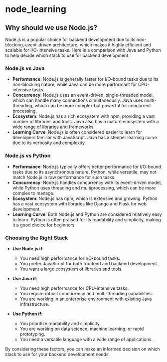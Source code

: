 # node_learning

## Why should we use Node.js?

Node.js is a popular choice for backend development due to its non-blocking, event-driven architecture, which makes it highly efficient and scalable for I/O-intensive tasks. Here is a comparison with Java and Python to help decide which stack to use for backend development:

### Node.js vs Java

- **Performance**: Node.js is generally faster for I/O-bound tasks due to its non-blocking nature, while Java can be more performant for CPU-intensive tasks.
- **Concurrency**: Node.js uses an event-driven, single-threaded model, which can handle many connections simultaneously. Java uses multi-threading, which can be more complex but powerful for concurrent processing.
- **Ecosystem**: Node.js has a rich ecosystem with npm, providing a vast number of libraries and tools. Java also has a mature ecosystem with a wide range of libraries and frameworks.
- **Learning Curve**: Node.js is often considered easier to learn for developers familiar with JavaScript. Java has a steeper learning curve due to its verbosity and complexity.

### Node.js vs Python

- **Performance**: Node.js typically offers better performance for I/O-bound tasks due to its asynchronous nature. Python, while versatile, may not match Node.js in raw performance for such tasks.
- **Concurrency**: Node.js handles concurrency with its event-driven model, while Python uses threading and multiprocessing, which can be more complex to manage.
- **Ecosystem**: Node.js has npm, which is extensive and growing. Python has a vast ecosystem with libraries like Django and Flask for web development.
- **Learning Curve**: Both Node.js and Python are considered relatively easy to learn. Python is often praised for its readability and simplicity, making it a good choice for beginners.

### Choosing the Right Stack

- **Use Node.js if**:
  - You need high performance for I/O-bound tasks.
  - You prefer JavaScript for both frontend and backend development.
  - You want a large ecosystem of libraries and tools.

- **Use Java if**:
  - You need high performance for CPU-intensive tasks.
  - You require robust concurrency and multi-threading capabilities.
  - You are working in an enterprise environment with existing Java infrastructure.

- **Use Python if**:
  - You prioritize readability and simplicity.
  - You are working on data science, machine learning, or rapid prototyping.
  - You need a versatile language with a wide range of applications.

By considering these factors, you can make an informed decision on which stack to use for your backend development needs.